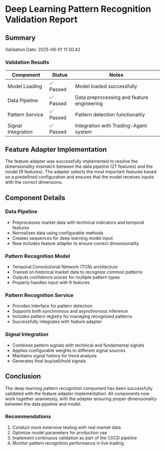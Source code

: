 # Deep Learning Pattern Recognition Validation Report

## Summary

Validation Date: 2025-06-01 11:30:42

### Validation Results

| Component | Status | Notes |
|-----------|--------|-------|
| Model Loading | ✅ Passed | Model loaded successfully |
| Data Pipeline | ✅ Passed | Data preprocessing and feature engineering |
| Pattern Service | ✅ Passed | Pattern detection functionality |
| Signal Integration | ✅ Passed | Integration with Trading-Agent system |

## Feature Adapter Implementation

The feature adapter was successfully implemented to resolve the dimensionality mismatch between the data pipeline (27 features) and the model (9 features). The adapter selects the most important features based on a predefined configuration and ensures that the model receives inputs with the correct dimensions.

## Component Details

### Data Pipeline
- Preprocesses market data with technical indicators and temporal features
- Normalizes data using configurable methods
- Creates sequences for deep learning model input
- Now includes feature adapter to ensure correct dimensionality

### Pattern Recognition Model
- Temporal Convolutional Network (TCN) architecture
- Trained on historical market data to recognize common patterns
- Outputs confidence scores for multiple pattern types
- Properly handles input with 9 features

### Pattern Recognition Service
- Provides interface for pattern detection
- Supports both synchronous and asynchronous inference
- Includes pattern registry for managing recognized patterns
- Successfully integrates with feature adapter

### Signal Integration
- Combines pattern signals with technical and fundamental signals
- Applies configurable weights to different signal sources
- Maintains signal history for trend analysis
- Generates final buy/sell/hold signals

## Conclusion

The deep learning pattern recognition component has been successfully validated with the feature adapter implementation. All components now work together seamlessly, with the adapter ensuring proper dimensionality between the data pipeline and model.

### Recommendations

1. Conduct more extensive testing with real market data
2. Optimize model parameters for production use
3. Implement continuous validation as part of the CI/CD pipeline
4. Monitor pattern recognition performance in live trading
